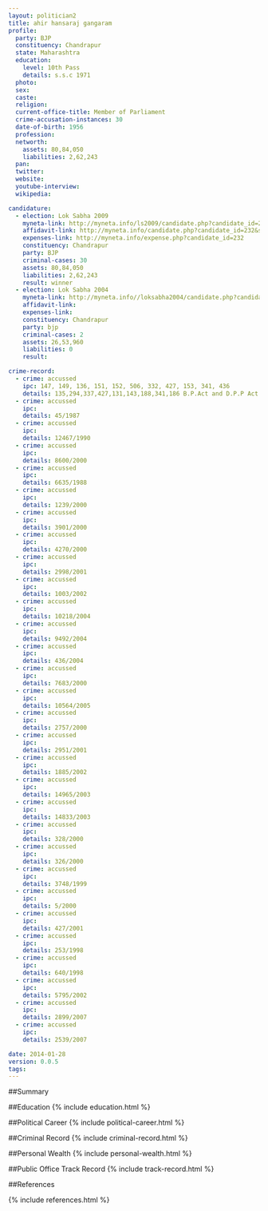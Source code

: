```yaml
---
layout: politician2
title: ahir hansaraj gangaram
profile: 
  party: BJP
  constituency: Chandrapur
  state: Maharashtra
  education: 
    level: 10th Pass
    details: s.s.c 1971
  photo: 
  sex: 
  caste: 
  religion: 
  current-office-title: Member of Parliament
  crime-accusation-instances: 30
  date-of-birth: 1956
  profession: 
  networth: 
    assets: 80,84,050
    liabilities: 2,62,243
  pan: 
  twitter: 
  website: 
  youtube-interview: 
  wikipedia: 

candidature: 
  - election: Lok Sabha 2009
    myneta-link: http://myneta.info/ls2009/candidate.php?candidate_id=232
    affidavit-link: http://myneta.info/candidate.php?candidate_id=232&scan=original
    expenses-link: http://myneta.info/expense.php?candidate_id=232
    constituency: Chandrapur 
    party: BJP
    criminal-cases: 30
    assets: 80,84,050
    liabilities: 2,62,243
    result: winner 
  - election: Lok Sabha 2004
    myneta-link: http://myneta.info//loksabha2004/candidate.php?candidate_id=2351
    affidavit-link: 
    expenses-link: 
    constituency: Chandrapur 
    party: bjp
    criminal-cases: 2
    assets: 26,53,960
    liabilities: 0
    result:  

crime-record: 
  - crime: accussed
    ipc: 147, 149, 136, 151, 152, 506, 332, 427, 153, 341, 436
    details: 135,294,337,427,131,143,188,341,186 B.P.Act and D.P.P Act 
  - crime: accussed
    ipc: 
    details: 45/1987 
  - crime: accussed
    ipc: 
    details: 12467/1990 
  - crime: accussed
    ipc: 
    details: 8600/2000 
  - crime: accussed
    ipc: 
    details: 6635/1988 
  - crime: accussed
    ipc: 
    details: 1239/2000 
  - crime: accussed
    ipc: 
    details: 3901/2000 
  - crime: accussed
    ipc: 
    details: 4270/2000 
  - crime: accussed
    ipc: 
    details: 2998/2001 
  - crime: accussed
    ipc: 
    details: 1003/2002 
  - crime: accussed
    ipc: 
    details: 10218/2004 
  - crime: accussed
    ipc: 
    details: 9492/2004 
  - crime: accussed
    ipc: 
    details: 436/2004 
  - crime: accussed
    ipc: 
    details: 7683/2000 
  - crime: accussed
    ipc: 
    details: 10564/2005 
  - crime: accussed
    ipc: 
    details: 2757/2000 
  - crime: accussed
    ipc: 
    details: 2951/2001 
  - crime: accussed
    ipc: 
    details: 1885/2002 
  - crime: accussed
    ipc: 
    details: 14965/2003 
  - crime: accussed
    ipc: 
    details: 14833/2003 
  - crime: accussed
    ipc: 
    details: 328/2000 
  - crime: accussed
    ipc: 
    details: 326/2000 
  - crime: accussed
    ipc: 
    details: 3748/1999 
  - crime: accussed
    ipc: 
    details: 5/2000 
  - crime: accussed
    ipc: 
    details: 427/2001 
  - crime: accussed
    ipc: 
    details: 253/1998 
  - crime: accussed
    ipc: 
    details: 640/1998 
  - crime: accussed
    ipc: 
    details: 5795/2002 
  - crime: accussed
    ipc: 
    details: 2899/2007 
  - crime: accussed
    ipc: 
    details: 2539/2007 

date: 2014-01-28
version: 0.0.5
tags: 
---
```

##Summary


##Education
{% include education.html %}


##Political Career
{% include political-career.html %}


##Criminal Record
{% include criminal-record.html %}


##Personal Wealth
{% include personal-wealth.html %}


##Public Office Track Record
{% include track-record.html %}


##References


{% include references.html %}